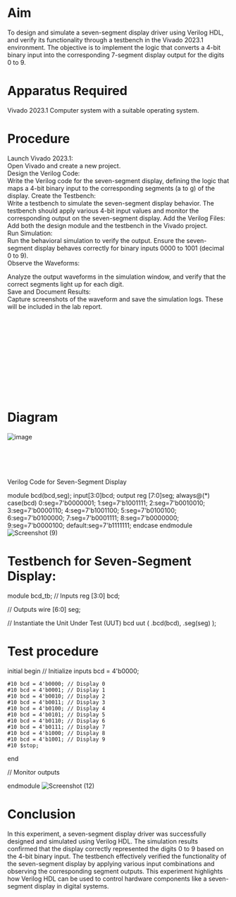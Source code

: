# Aim

To design and simulate a seven-segment display driver using Verilog HDL, and verify its functionality through a testbench in the Vivado 2023.1 environment. The objective is to implement the logic that converts a 4-bit binary input into the corresponding 7-segment display output for the digits 0 to 9.

# Apparatus Required

Vivado 2023.1
Computer system with a suitable operating system.

# Procedure

Launch Vivado 2023.1:
<br>
Open Vivado and create a new project.
<br>
Design the Verilog Code:
<br>
Write the Verilog code for the seven-segment display, defining the logic that maps a 4-bit binary input to the corresponding segments (a to g) of the display.
Create the Testbench:
<br>
Write a testbench to simulate the seven-segment display behavior. The testbench should apply various 4-bit input values and monitor the corresponding output on the seven-segment display.
Add the Verilog Files:
<br>
Add both the design module and the testbench in the Vivado project.
<br>
Run Simulation:
<br>
Run the behavioral simulation to verify the output. Ensure the seven-segment display behaves correctly for binary inputs 0000 to 1001 (decimal 0 to 9).
<br>
Observe the Waveforms:

Analyze the output waveforms in the simulation window, and verify that the correct segments light up for each digit.
<br>
Save and Document Results:
<br>
Capture screenshots of the waveform and save the simulation logs. These will be included in the lab report.
<br>
<br>
<br>
<br>
<br>
<br>
<br>
<br>
<br>
<br>
<br>
<br>

# Diagram
![image](https://github.com/user-attachments/assets/d7ecb419-906e-4e3b-9b82-f86ced4f364a)
<br>
<br>
<br>
<br>
<br>
<br>
Verilog Code for Seven-Segment Display

module bcd(bcd,seg);
input[3:0]bcd;
output reg [7:0]seg;
always@(*)
case(bcd)
  0:seg=7'b0000001;
  1:seg=7'b1001111;
  2:seg=7'b0010010;
  3:seg=7'b0000110;
  4:seg=7'b1001100;
  5:seg=7'b0100100;
  6:seg=7'b0100000;
  7:seg=7'b0001111;
  8:seg=7'b0000000;
  9:seg=7'b0000100;
default:seg=7'b1111111;
endcase
endmodule
![Screenshot (9)](https://github.com/user-attachments/assets/43bd3be7-0f79-4128-ba9c-e124c9ac8ec6)



# Testbench for Seven-Segment Display:

module bcd_tb; // Inputs 
reg [3:0] bcd;

// Outputs
wire [6:0] seg;

// Instantiate the Unit Under Test (UUT)
bcd uut (
    .bcd(bcd),
    .seg(seg)
);

# Test procedure
initial begin
    // Initialize inputs
    bcd = 4'b0000;

    #10 bcd = 4'b0000; // Display 0
    #10 bcd = 4'b0001; // Display 1
    #10 bcd = 4'b0010; // Display 2
    #10 bcd = 4'b0011; // Display 3
    #10 bcd = 4'b0100; // Display 4
    #10 bcd = 4'b0101; // Display 5
    #10 bcd = 4'b0110; // Display 6
    #10 bcd = 4'b0111; // Display 7
    #10 bcd = 4'b1000; // Display 8
    #10 bcd = 4'b1001; // Display 9
    #10 $stop;
end

// Monitor outputs

endmodule
![Screenshot (12)](https://github.com/user-attachments/assets/379de5d5-d59b-46ee-abd9-5079a4764299)

# Conclusion
In this experiment, a seven-segment display driver was successfully designed and simulated using Verilog HDL. The simulation results confirmed that the display correctly represented the digits 0 to 9 based on the 4-bit binary input. The testbench effectively verified the functionality of the seven-segment display by applying various input combinations and observing the corresponding segment outputs. This experiment highlights how Verilog HDL can be used to control hardware components like a seven-segment display in digital systems.
